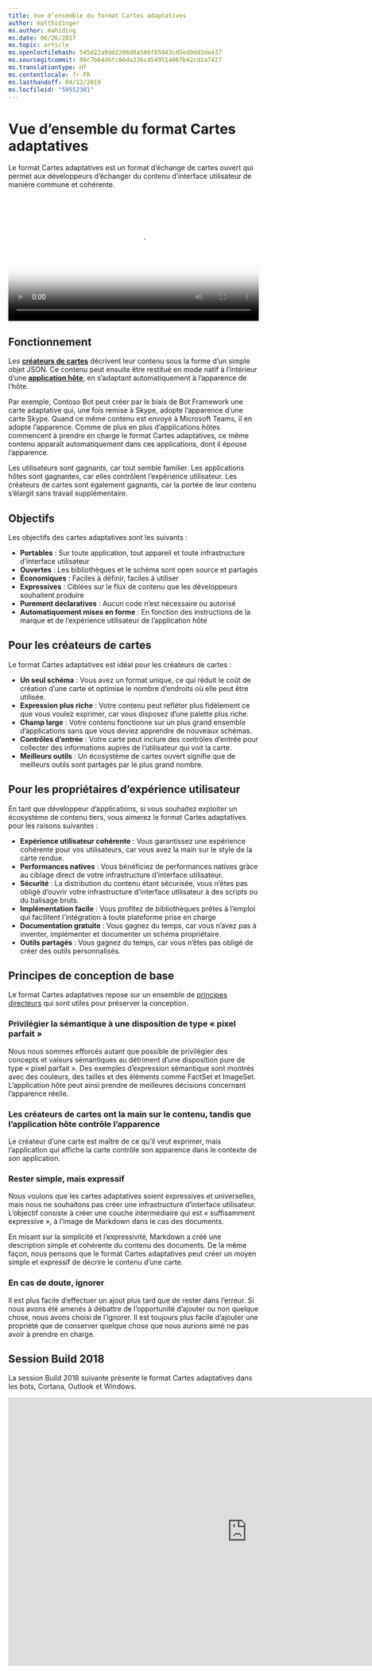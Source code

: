 ```yaml
---
title: Vue d’ensemble du format Cartes adaptatives
author: matthidinger
ms.author: mahiding
ms.date: 06/26/2017
ms.topic: article
ms.openlocfilehash: 545d22a9dd2208d0a506f05943cd5ed9dd3de437
ms.sourcegitcommit: 99c7b64d6fc66da336c454951406fb42cd2a7427
ms.translationtype: HT
ms.contentlocale: fr-FR
ms.lasthandoff: 04/12/2019
ms.locfileid: "59552301"
---
```

# <a name="adaptive-cards-overview"></a>Vue d’ensemble du format Cartes adaptatives 

Le format Cartes adaptatives est un format d’échange de cartes ouvert qui permet aux développeurs d’échanger du contenu d’interface utilisateur de manière commune et cohérente.

<video controls width="100%" poster="./content/videoposter.png">
    <source src="https://adaptivecardsblob.blob.core.windows.net/assets/AdaptiveCardsOverviewVideo.mp4" type="video/mp4">
</video>

## <a name="how-they-work"></a>Fonctionnement

Les [**créateurs de cartes**](authoring-cards/getting-started.md) décrivent leur contenu sous la forme d’un simple objet JSON. Ce contenu peut ensuite être restitué en mode natif à l’intérieur d’une [**application hôte**](rendering-cards/getting-started.md), en s’adaptant automatiquement à l’apparence de l’hôte.

Par exemple, Contoso Bot peut créer par le biais de Bot Framework une carte adaptative qui, une fois remise à Skype, adopte l’apparence d’une carte Skype. Quand ce même contenu est envoyé à Microsoft Teams, il en adopte l’apparence. Comme de plus en plus d’applications hôtes commencent à prendre en charge le format Cartes adaptatives, ce même contenu apparaît automatiquement dans ces applications, dont il épouse l’apparence.

Les utilisateurs sont gagnants, car tout semble familier. Les applications hôtes sont gagnantes, car elles contrôlent l’expérience utilisateur. Les créateurs de cartes sont également gagnants, car la portée de leur contenu s’élargit sans travail supplémentaire.

## <a name="goals"></a>Objectifs 

Les objectifs des cartes adaptatives sont les suivants :

* **Portables** : Sur toute application, tout appareil et toute infrastructure d’interface utilisateur
* **Ouvertes** : Les bibliothèques et le schéma sont open source et partagés
* **Économiques** : Faciles à définir, faciles à utiliser
* **Expressives** : Ciblées sur le flux de contenu que les développeurs souhaitent produire
* **Purement déclaratives** : Aucun code n’est nécessaire ou autorisé
* **Automatiquement mises en forme** : En fonction des instructions de la marque et de l’expérience utilisateur de l’application hôte

## <a name="for-card-authors"></a>Pour les créateurs de cartes
Le format Cartes adaptatives est idéal pour les créateurs de cartes :

* **Un seul schéma** : Vous avez un format unique, ce qui réduit le coût de création d’une carte et optimise le nombre d’endroits où elle peut être utilisée.
* **Expression plus riche** : Votre contenu peut refléter plus fidèlement ce que vous voulez exprimer, car vous disposez d’une palette plus riche.
* **Champ large** : Votre contenu fonctionne sur un plus grand ensemble d’applications sans que vous deviez apprendre de nouveaux schémas.
* **Contrôles d’entrée** : Votre carte peut inclure des contrôles d’entrée pour collecter des informations auprès de l’utilisateur qui voit la carte.
* **Meilleurs outils** : Un écosystème de cartes ouvert signifie que de meilleurs outils sont partagés par le plus grand nombre.

## <a name="for-experience-owners"></a>Pour les propriétaires d’expérience utilisateur
En tant que développeur d’applications, si vous souhaitez exploiter un écosystème de contenu tiers, vous aimerez le format Cartes adaptatives pour les raisons suivantes :

* **Expérience utilisateur cohérente** : Vous garantissez une expérience cohérente pour vos utilisateurs, car vous avez la main sur le style de la carte rendue.
* **Performances natives** : Vous bénéficiez de performances natives grâce au ciblage direct de votre infrastructure d’interface utilisateur.
* **Sécurité** : La distribution du contenu étant sécurisée, vous n’êtes pas obligé d’ouvrir votre infrastructure d’interface utilisateur à des scripts ou du balisage bruts.
* **Implémentation facile** : Vous profitez de bibliothèques prêtes à l’emploi qui facilitent l’intégration à toute plateforme prise en charge 
* **Documentation gratuite** : Vous gagnez du temps, car vous n’avez pas à inventer, implémenter et documenter un schéma propriétaire.
* **Outils partagés** : Vous gagnez du temps, car vous n’êtes pas obligé de créer des outils personnalisés.

## <a name="core-design-principles"></a>Principes de conception de base 

Le format Cartes adaptatives repose sur un ensemble de [principes directeurs](resources/principles.md) qui sont utiles pour préserver la conception. 

### <a name="semantic-instead-of-pixel-perfect"></a>Privilégier la sémantique à une disposition de type « pixel parfait »
Nous nous sommes efforcés autant que possible de privilégier des concepts et valeurs sémantiques au détriment d’une disposition pure de type « pixel parfait ». Des exemples d’expression sémantique sont montrés avec des couleurs, des tailles et des éléments comme FactSet et ImageSet. L’application hôte peut ainsi prendre de meilleures décisions concernant l’apparence réelle.

### <a name="card-authors-own-the-content-host-app-owns-the-look-and-feel"></a>Les créateurs de cartes ont la main sur le contenu, tandis que l’application hôte contrôle l’apparence
Le créateur d’une carte est maître de ce qu’il veut exprimer, mais l’application qui affiche la carte contrôle son apparence dans le contexte de son application.

### <a name="keep-it-simple-but-expressive"></a>Rester simple, mais expressif
Nous voulons que les cartes adaptatives soient expressives et universelles, mais nous ne souhaitons pas créer une infrastructure d’interface utilisateur.  L’objectif consiste à créer une couche intermédiaire qui est « suffisamment expressive », à l’image de Markdown dans le cas des documents.

En misant sur la simplicité et l’expressivité, Markdown a créé une description simple et cohérente du contenu des documents.  De la même façon, nous pensons que le format Cartes adaptatives peut créer un moyen simple et expressif de décrire le contenu d’une carte.

### <a name="when-in-doubt-keep-it-out"></a>En cas de doute, ignorer
Il est plus facile d’effectuer un ajout plus tard que de rester dans l’erreur. Si nous avons été amenés à débattre de l’opportunité d’ajouter ou non quelque chose, nous avons choisi de l’ignorer.  Il est toujours plus facile d’ajouter une propriété que de conserver quelque chose que nous aurions aimé ne pas avoir à prendre en charge.


## <a name="build-2018-session"></a>Session Build 2018

La session Build 2018 suivante présente le format Cartes adaptatives dans les bots, Cortana, Outlook et Windows. 

<iframe src="https://medius.studios.ms/Embed/Video/BRK2401?SFYT=true" width="960" height="540" allowFullScreen frameBorder="0"></iframe>
